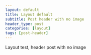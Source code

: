 ```yaml
---
layout: default
title: Layout default
subtitle: Post header with no image
header_type: post
categories: [layout]
tags: [post-header]
---
```


Layout test, header post with no image